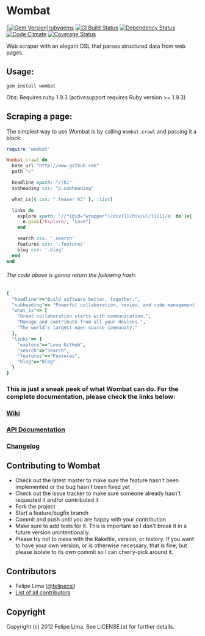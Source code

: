 # Wombat

[[![Gem Version](https://badge.fury.io/rb/wombat.png)](http://badge.fury.io/rb/wombat)][rubygems] [![CI Build Status](https://secure.travis-ci.org/felipecsl/wombat.png?branch=master)][travis] [![Dependency Status](https://gemnasium.com/felipecsl/wombat.png?travis)][gemnasium] [![Code Climate](https://codeclimate.com/github/felipecsl/wombat.png)][codeclimate] [![Coverage Status](https://coveralls.io/repos/felipecsl/wombat/badge.png?branch=master)][coveralls]

[rubygems]: http://rubygems.org/gems/wombat
[travis]: http://travis-ci.org/felipecsl/wombat
[gemnasium]: https://gemnasium.com/felipecsl/wombat
[codeclimate]: https://codeclimate.com/github/felipecsl/wombat
[coveralls]: https://coveralls.io/r/felipecsl/wombat?branch=master

Web scraper with an elegant DSL that parses structured data from web pages.

## Usage:

``gem install wombat``

Obs: Requires ruby 1.9.3 (activesupport requires Ruby version >= 1.9.3)

## Scraping a page:

The simplest way to use Wombat is by calling ``Wombat.crawl`` and passing it a block:

```ruby
require 'wombat'

Wombat.crawl do
  base_url "http://www.github.com"
  path "/"

  headline xpath: "//h1"
  subheading css: "p.subheading"

  what_is({ css: ".teaser h3" }, :list)

  links do
    explore xpath: '//*[@id="wrapper"]/div[1]/div/ul/li[1]/a' do |e|
      e.gsub(/Explore/, "Love")
    end

    search css: '.search'
    features css: '.features'
    blog css: '.blog'
  end
end
```

###### The code above is gonna return the following hash:

```ruby
{
  "headline"=>"Build software better, together.",
  "subheading"=> "Powerful collaboration, review, and code management for open source and private development projects.",
  "what_is"=> [
    "Great collaboration starts with communication.",
    "Manage and contribute from all your devices.",
    "The world’s largest open source community."
  ],
  "links"=> {
    "explore"=>"Love GitHub",
    "search"=>"Search",
    "features"=>"Features",
    "blog"=>"Blog"
  }
}
```

### This is just a sneak peek of what Wombat can do. For the complete documentation, please check the links below:

### [Wiki](http://github.com/felipecsl/wombat/wiki)
### [API Documentation](http://rubydoc.info/gems/wombat/2.1.1/frames)
### [Changelog](https://github.com/felipecsl/wombat/wiki/Changelog)

## Contributing to Wombat

 * Check out the latest master to make sure the feature hasn't been implemented or the bug hasn't been fixed yet
 * Check out the issue tracker to make sure someone already hasn't requested it and/or contributed it
 * Fork the project
 * Start a feature/bugfix branch
 * Commit and push until you are happy with your contribution
 * Make sure to add tests for it. This is important so I don't break it in a future version unintentionally.
 * Please try not to mess with the Rakefile, version, or history. If you want to have your own version, or is otherwise necessary, that is fine, but please isolate to its own commit so I can cherry-pick around it.

## Contributors

 * Felipe Lima ([@felipecsl](https://github.com/felipecsl))
 * [List of all contributors](https://github.com/felipecsl/wombat/wiki/Contributors)

## Copyright

Copyright (c) 2012 Felipe Lima. See LICENSE.txt for further details.

